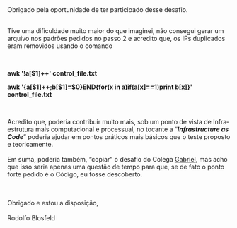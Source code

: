 <html>

<head>
<meta http-equiv=Content-Type content="text/html; charset=windows-1252">
<meta name=Generator content="Microsoft Word 15 (filtered)">

</head>

<body lang=PT-BR link="0563C1" vlink="#954F72">

<div class=WordSection1>
<p class=MsoNormal>&nbsp;</p>

<p class=MsoNormal>Obrigado pela oportunidade de ter participado desse desafio.</p>

<p class=MsoNormal><br>
Tive uma dificuldade muito maior do que imaginei, não consegui gerar um arquivo
nos padrões pedidos no passo 2 e acredito que, os IPs duplicados eram removidos
usando o comando</p>

<p class=MsoNormal>&nbsp;</p>

<p class=MsoNormal><b>awk '!a[$1]++' control_file.txt</b></p>

<p class=MsoNormal><b>awk '{a[$1]++;b[$1]=$0}END{for(x in a)if(a[x]==1)print
b[x]}' control_file.txt</b></p>

<p class=MsoNormal><b>&nbsp;</b></p>

<p class=MsoNormal>Acredito que, poderia contribuir muito mais, sob um ponto de
vista de Infraestrutura mais computacional e processual, no tocante a “<b><i>Infrastructure
as Code</i></b>” poderia ajudar em pontos práticos mais básicos que o teste
proposto e teoricamente.<br>
<br>
Em suma, poderia também, “copiar” o desafio do Colega <a
href="https://github.com/gvccandido/bash-challenge">Gabriel</a>, mas acho que
isso seria apenas uma questão de tempo para que, se de fato o ponto forte
pedido é o Código, eu fosse descoberto.<br>
<br>
<br>
</p>

<p class=MsoNormal>Obrigado e estou a disposição,<br>
<br>
Rodolfo Blosfeld</p>

</div>

</body>

</html>
